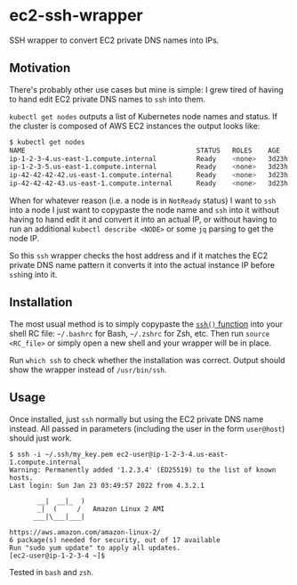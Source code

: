 # ec2-ssh-wrapper

SSH wrapper to convert EC2 private DNS names into IPs.

## Motivation

There's probably other use cases but mine is simple: I grew tired of having to hand edit EC2 private DNS names to `ssh` into them.

`kubectl get nodes` outputs a list of Kubernetes node names and status. If the cluster is composed of AWS EC2 instances the output looks like:

```sh
$ kubectl get nodes
NAME                                           STATUS   ROLES    AGE     VERSION
ip-1-2-3-4.us-east-1.compute.internal          Ready    <none>   3d23h   v1.19.15-eks-9c63c4
ip-1-2-3-5.us-east-1.compute.internal          Ready    <none>   3d23h   v1.19.15-eks-9c63c4
ip-42-42-42-42.us-east-1.compute.internal      Ready    <none>   3d23h   v1.19.15-eks-9c63c4
ip-42-42-42-43.us-east-1.compute.internal      Ready    <none>   3d23h   v1.19.15-eks-9c63c4
```

When for whatever reason (i.e. a node is in `NotReady` status) I want to `ssh` into a node I just want to copypaste the node name and `ssh` into it without having to hand edit it and convert it into an actual IP, or without having to run an additional `kubectl describe <NODE>` or some `jq` parsing to get the node IP.

So this `ssh` wrapper checks the host address and if it matches the EC2 private DNS name pattern it converts it into the actual instance IP before `ssh`ing into it.

## Installation

The most usual method is to simply copypaste the [`ssh()` function](ec2-ssh-wrapper.sh) into your shell RC file: `~/.bashrc` for Bash, `~/.zshrc` for Zsh, etc. Then run `source <RC_file>` or simply open a new shell and your wrapper will be in place.

Run `which ssh` to check whether the installation was correct. Output should show the wrapper instead of `/usr/bin/ssh`.

## Usage

Once installed, just `ssh` normally but using the EC2 private DNS name instead. All passed in parameters (including the user in the form `user@host`) should just work.

```
$ ssh -i ~/.ssh/my_key.pem ec2-user@ip-1-2-3-4.us-east-1.compute.internal
Warning: Permanently added '1.2.3.4' (ED25519) to the list of known hosts.
Last login: Sun Jan 23 03:49:57 2022 from 4.3.2.1

       __|  __|_  )
       _|  (     /   Amazon Linux 2 AMI
      ___|\___|___|

https://aws.amazon.com/amazon-linux-2/
6 package(s) needed for security, out of 17 available
Run "sudo yum update" to apply all updates.
[ec2-user@ip-1-2-3-4 ~]$
```

Tested in `bash` and `zsh`.